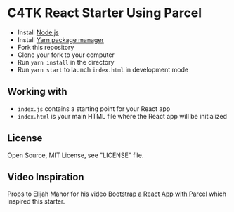 # C4TK React Starter Using Parcel

* Install [Node.js](https://nodejs.org/download/)
* Install [Yarn package manager](https://yarnpkg.com/en/docs/install)
* Fork this repository
* Clone your fork to your computer
* Run `yarn install` in the directory
* Run `yarn start` to launch `index.html` in development mode

## Working with

* `index.js` contains a starting point for your React app
* `index.html` is your main HTML file where the React app will be initialized

## License

Open Source, MIT License, see "LICENSE" file.

## Video Inspiration

Props to Elijah Manor for his video [Bootstrap a React App with Parcel](https://www.youtube.com/watch?v=ybjmUgKW3vU) which inspired this starter.
